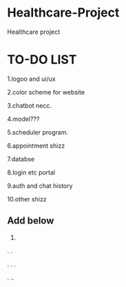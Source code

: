 # Healthcare-Project
Healthcare project 

# TO-DO LIST
1.logoo and ui/ux

2.color scheme for website

3.chatbot necc.

4.model???

5.scheduler program.

6.appointment shizz

7.databse

8.login etc portal 

9.auth and chat  history

10.other shizz 



## Add below 

1.

.
.

.
.
.

.
..
